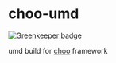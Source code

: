 # choo-umd

[![Greenkeeper badge](https://badges.greenkeeper.io/choojs/choo-umd.svg)](https://greenkeeper.io/)

umd build for [choo][choo] framework

[choo]: https://choo.io/